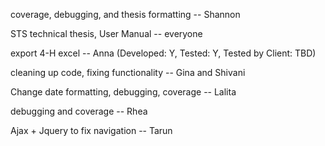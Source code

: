 coverage, debugging, and thesis formatting -- Shannon

STS technical thesis, User Manual -- everyone

export 4-H excel -- Anna (Developed: Y, Tested: Y, Tested by Client: TBD)

cleaning up code, fixing functionality -- Gina and Shivani

Change date formatting, debugging, coverage -- Lalita
 
debugging and coverage -- Rhea
 
 Ajax + Jquery to fix navigation -- Tarun
 
 

